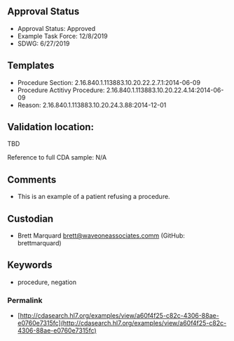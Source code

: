 ## Approval Status

* Approval Status: Approved
* Example Task Force: 12/8/2019
* SDWG: 6/27/2019

## Templates

* Procedure Section: 2.16.840.1.113883.10.20.22.2.7.1:2014-06-09
* Procedure Actitivy Procedure: 2.16.840.1.113883.10.20.22.4.14:2014-06-09
* Reason: 2.16.840.1.113883.10.20.24.3.88:2014-12-01

## Validation location:

TBD

Reference to full CDA sample: N/A

## Comments

* This is an example of a patient refusing a procedure.

## Custodian

* Brett Marquard brett@waveoneassociates.comm (GitHub: brettmarquard)

## Keywords

* procedure, negation


### Permalink 

* [http://cdasearch.hl7.org/examples/view/a60f4f25-c82c-4306-88ae-e0760e7315fc](http://cdasearch.hl7.org/examples/view/a60f4f25-c82c-4306-88ae-e0760e7315fc)